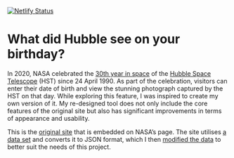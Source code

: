 [![Netlify Status](https://api.netlify.com/api/v1/badges/670b5591-c98f-45ec-8c2a-996d729f31c2/deploy-status)](https://hubble30.netlify.app)

# What did Hubble see on your birthday?
In 2020, NASA celebrated the [30th year in space](https://www.nasa.gov/content/goddard/what-did-hubble-see-on-your-birthday) of the [Hubble Space Telescope](https://hubblesite.org) (HST) since 24 April 1990. As part of the celebration, visitors can enter their date of birth and view the stunning photograph captured by the HST on that day. While exploring this feature, I was inspired to create my own version of it. My re-designed tool does not only include the core features of the original site but also has significant improvements in terms of appearance and usability.

This is the [original site](https://imagine.gsfc.nasa.gov/hst_bday) that is embedded on NASA’s page. The site utilises [a data set](https://imagine.gsfc.nasa.gov/hst_bday/data.csv) and converts it to JSON format, which I then [modified the data](/lambda/db.js) to better suit the needs of this project.
